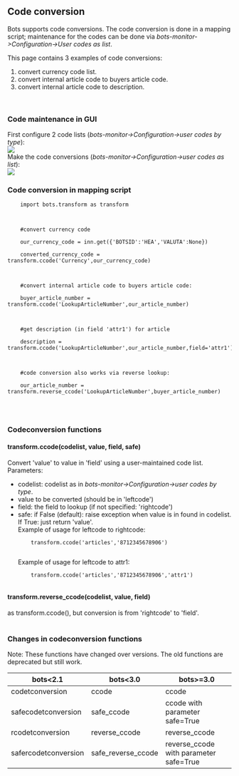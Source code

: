 ## Code conversion ##
Bots supports code conversions. The code conversion is done in a mapping script; maintenance for the codes can be done via _bots-monitor->Configuration->User codes as list_.<br>

This page contains 3 examples of code conversions:<br>
<ol><li>convert currency code list.<br>
</li><li>convert internal article code to buyers article code.<br>
</li><li>convert internal article code to description.</li></ol>

<br>
<h3>Code maintenance in GUI</h3>
First configure 2 code lists (<i>bots-monitor->Configuration->user codes by type</i>):<br>
<img src='http://wiki.bots.googlecode.com/hg/CCbytype.png' />

<br>
Make the code conversions (<i>bots-monitor->Configuration->user codes as list</i>):<br>
<img src='http://wiki.bots.googlecode.com/hg/CCaslist.png' />

<br>
<h3>Code conversion in mapping script</h3>
<pre><code>    import bots.transform as transform<br>
<br>
    #convert currency code<br>
    our_currency_code = inn.get({'BOTSID':'HEA','VALUTA':None})<br>
    converted_currency_code = transform.ccode('Currency',our_currency_code)<br>
<br>
    #convert internal article code to buyers article code:<br>
    buyer_article_number = transform.ccode('LookupArticleNumber',our_article_number)<br>
<br>
    #get description (in field 'attr1') for article<br>
    description = transform.ccode('LookupArticleNumber',our_article_number,field='attr1')<br>
<br>
    #code conversion also works via reverse lookup:<br>
    our_article_number = transform.reverse_ccode('LookupArticleNumber',buyer_article_number)<br>
</code></pre>

<br>
<h3>Codeconversion functions</h3>

<h4>transform.ccode(codelist, value, field, safe)</h4>
Convert 'value' to value in 'field' using a user-maintained code list.<br>
Parameters:<br>
<ul><li>codelist: codelist as in <i>bots-monitor->Configuration->user codes by type</i>.<br>
</li><li>value to be converted (should be in 'leftcode')<br>
</li><li>field: the field to lookup (if not specified: 'rightcode')<br>
</li><li>safe: if False (default): raise exception when value is in found in codelist. If True: just return 'value'.<br>
Example of usage for leftcode to rightcode:<br>
<pre><code>    transform.ccode('articles','8712345678906') <br>
</code></pre>
Example of usage for leftcode to attr1:<br>
<pre><code>    transform.ccode('articles','8712345678906','attr1') <br>
</code></pre></li></ul>

<h4>transform.reverse_ccode(codelist, value, field)</h4>
as transform.ccode(), but conversion is from 'rightcode' to 'field'.<br>

<br>
<h3>Changes in codeconversion functions</h3>

Note: These functions have changed over versions. The old functions are deprecated but still work.<br>
<table><thead><th> <b>bots<2.1</b> </th><th> <b>bots<3.0</b> </th><th> <b>bots>=3.0</b> </th></thead><tbody>
<tr><td>codetconversion  </td><td>ccode            </td><td>ccode             </td></tr>
<tr><td>safecodetconversion</td><td>safe_ccode       </td><td>ccode with parameter safe=True</td></tr>
<tr><td>rcodetconversion </td><td>reverse_ccode    </td><td>reverse_ccode     </td></tr>
<tr><td>safercodetconversion</td><td>safe_reverse_ccode</td><td>reverse_ccode with parameter safe=True</td></tr>